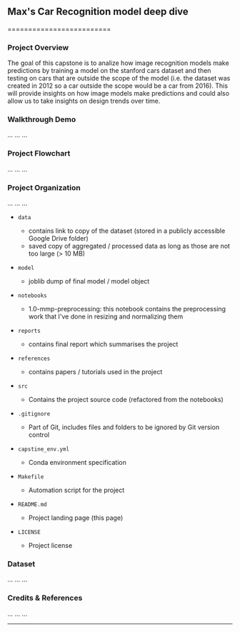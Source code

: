 ## Max's Car Recognition model deep dive
=========================

### Project Overview  
The goal of this capstone is to analize how image recognition models make predictions by training a model on the stanford cars dataset and then testing on cars that are outside the scope of the model (i.e. the dataset was created in 2012 so a car outside the scope would be a car from 2016). This will provide insights on how image models make predictions and could also allow us to take insights on design trends over time.

### Walkthrough Demo

...
...
...

### Project Flowchart

...
...
...

### Project Organization

...
...
...

* `data` 
    - contains link to copy of the dataset (stored in a publicly accessible Google Drive folder)
    - saved copy of aggregated / processed data as long as those are not too large (> 10 MB)

* `model`
    - joblib dump of final model / model object

* `notebooks`
    - 1.0-mmp-preprocessing: this notebook contains the preprocessing work that I've done in resizing and normalizing them

* `reports`
    - contains final report which summarises the project

* `references`
    - contains papers / tutorials used in the project

* `src`
    - Contains the project source code (refactored from the notebooks)

* `.gitignore`
    - Part of Git, includes files and folders to be ignored by Git version control

* `capstine_env.yml`
    - Conda environment specification

* `Makefile`
    - Automation script for the project

* `README.md`
    - Project landing page (this page)

* `LICENSE`
    - Project license

### Dataset

...
...
...

### Credits & References

...
...
...

--------